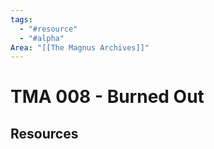 ```yaml
---
tags:
  - "#resource"
  - "#alpha"
Area: "[[The Magnus Archives]]"
---
```


# TMA 008 - Burned Out


## Resources

